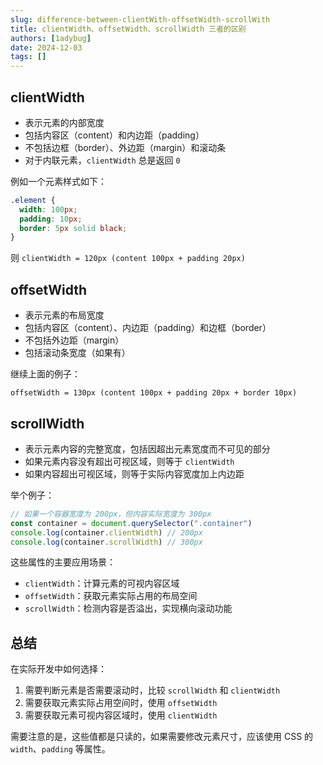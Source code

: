 ```yaml
---
slug: difference-between-clientWith-offsetWidth-scrollWith
title: clientWidth、offsetWidth、scrollWidth 三者的区别
authors: [1adybug]
date: 2024-12-03
tags: []
---
```


## clientWidth

- 表示元素的内部宽度
- 包括内容区（content）和内边距（padding）
- 不包括边框（border）、外边距（margin）和滚动条
- 对于内联元素，`clientWidth` 总是返回 `0`

例如一个元素样式如下：

```css
.element {
  width: 100px;
  padding: 10px;
  border: 5px solid black;
}
```

则 `clientWidth = 120px (content 100px + padding 20px)`

## offsetWidth

- 表示元素的布局宽度
- 包括内容区（content）、内边距（padding）和边框（border）
- 不包括外边距（margin）
- 包括滚动条宽度（如果有）

继续上面的例子：

`offsetWidth = 130px (content 100px + padding 20px + border 10px)`

## scrollWidth

- 表示元素内容的完整宽度，包括因超出元素宽度而不可见的部分
- 如果元素内容没有超出可视区域，则等于 `clientWidth`
- 如果内容超出可视区域，则等于实际内容宽度加上内边距

举个例子：

```javascript
// 如果一个容器宽度为 200px，但内容实际宽度为 300px
const container = document.querySelector(".container")
console.log(container.clientWidth) // 200px
console.log(container.scrollWidth) // 300px
```

这些属性的主要应用场景：

- `clientWidth`：计算元素的可视内容区域
- `offsetWidth`：获取元素实际占用的布局空间
- `scrollWidth`：检测内容是否溢出，实现横向滚动功能

## 总结

在实际开发中如何选择：

1. 需要判断元素是否需要滚动时，比较 `scrollWidth` 和 `clientWidth`
2. 需要获取元素实际占用空间时，使用 `offsetWidth`
3. 需要获取元素可视内容区域时，使用 `clientWidth`

需要注意的是，这些值都是只读的，如果需要修改元素尺寸，应该使用 CSS 的 `width`、`padding` 等属性。
